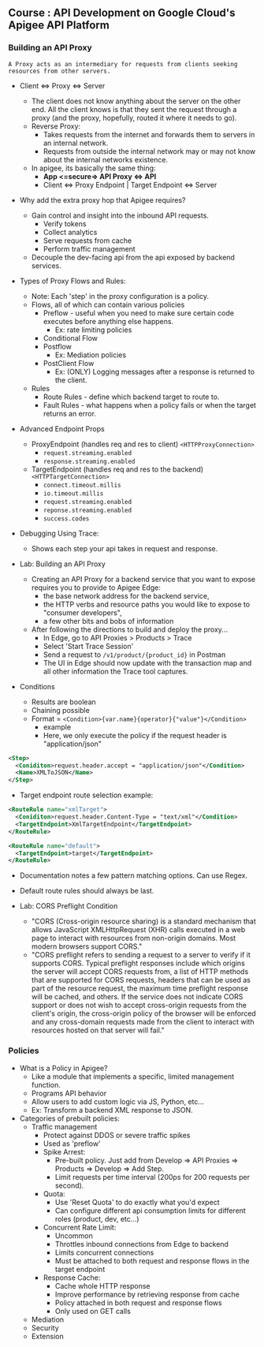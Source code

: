 ## Course : API Development on Google Cloud's Apigee API Platform
### Building an API Proxy
`A Proxy acts as an intermediary for requests from clients seeking resources from other servers.`

* Client <=> Proxy <=> Server
  * The client does not know anything about the server on the other end. All the client knows is that they sent the request through a proxy (and the proxy, hopefully, routed it where it needs to go).
  * Reverse Proxy:
    * Takes requests from the internet and forwards them to servers in an internal network.
    * Requests from outside the internal network may or may not know about the internal networks existence.
  * In apigee, its basically the same thing:
    * **App <=secure=> API Proxy <=> API**
    * Client <=> Proxy Endpoint | Target Endpoint <=> Server

* Why add the extra proxy hop that Apigee requires?
  * Gain control and insight into the inbound API requests.
    * Verify tokens
    * Collect analytics
    * Serve requests from cache
    * Perform traffic management
  * Decouple the dev-facing api from the api exposed by backend services.

* Types of Proxy Flows and Rules:
  * Note: Each 'step' in the proxy configuration is a policy.
  * Flows, all of which can contain various policies
    * Preflow - useful when you need to make sure certain code executes before anything else happens.
      * Ex: rate limiting policies
    * Conditional Flow
    * Postflow
      * Ex: Mediation policies
    * PostClient Flow
      * Ex: (ONLY) Logging messages after a response is returned to the client.
  * Rules
    * Route Rules - define which backend target to route to.
    * Fault Rules - what happens when a policy fails or when the target returns an error.

* Advanced Endpoint Props
  * ProxyEndpoint (handles req and res to client) `<HTTPProxyConnection>`
    * `request.streaming.enabled`
    * `response.streaming.enabled`
  * TargetEndpoint (handles req and res to the backend) `<HTTPTargetConnection>`
    * `connect.timeout.millis`
    * `io.timeout.millis`
    * `request.streaming.enabled`
    * `reponse.streaming.enabled`
    * `success.codes`

* Debugging Using Trace:
  * Shows each step your api takes in request and response.

* Lab: Building an API Proxy
  * Creating an API Proxy for a backend service that you want to expose requires you to provide to Apigee Edge:
    * the base network address for the backend service,
    * the HTTP verbs and resource paths you would like to expose to "consumer developers",
    * a few other bits and bobs of information
  * After following the directions to build and deploy the proxy...
    * In Edge, go to API Proxies > Products > Trace
    * Select 'Start Trace Session'
    * Send a request to `/v1/product/{product_id}` in Postman
    * The UI in Edge should now update with the transaction map and all other information the Trace tool captures.

* Conditions
  * Results are boolean
  * Chaining possible
  * Format = `<Condition>{var.name}{operator}{"value"}</Condition>`
    * example
    * Here, we only execute the policy if the request header is "application/json"
```xml
<Step>
  <Coniditon>request.header.accept = "application/json"</Condition>
  <Name>XMLToJSON</Name>
</Step>
```
  * Target endpoint route selection example:
```xml
<RouteRule name="xmlTarget">
  <Coniditon>request.header.Content-Type = "text/xml"</Condition>
  <TargetEndpoint>XmlTargetEndpoint</TargetEndpoint>
</RouteRule>

<RouteRule name="default">
  <TargetEndpoint>target</TargetEndpoint>
</RouteRule>
```
  * Documentation notes a few pattern matching options. Can use Regex.
  * Default route rules should always be last.

* Lab: CORS Preflight Condition
  * "CORS (Cross-origin resource sharing) is a standard mechanism that allows JavaScript XMLHttpRequest (XHR) calls executed in a web page to interact with resources from non-origin domains. Most modern browsers support CORS."
  * "CORS preflight refers to sending a request to a server to verify if it supports CORS. Typical preflight responses include which origins the server will accept CORS requests from, a list of HTTP methods that are supported for CORS requests, headers that can be used as part of the resource request, the maximum time preflight response will be cached, and others. If the service does not indicate CORS support or does not wish to accept cross-origin requests from the client's origin, the cross-origin policy of the browser will be enforced and any cross-domain requests made from the client to interact with resources hosted on that server will fail."

### Policies
* What is a Policy in Apigee?
  * Like a module that implements a specific, limited management function.
  * Programs API behavior
  * Allow users to add custom logic via JS, Python, etc...
  * Ex: Transform a backend XML response to JSON.
* Categories of prebuilt policies:
  * Traffic management
    * Protect against DDOS or severe traffic spikes
    * Used as 'preflow'
    * Spike Arrest:
      * Pre-built policy. Just add from Develop => API Proxies => Products => Develop => Add Step.
      * Limit requests per time interval (200ps for 200 requests per second).
    * Quota:
      * Use 'Reset Quota' to do exactly what you'd expect
      * Can configure different api consumption limits for different roles (product, dev, etc...)
    * Concurrent Rate Limit:
      * Uncommon
      * Throttles inbound connections from Edge to backend
      * Limits concurrent connections
      * Must be attached to both request and response flows in the target endpoint
    * Response Cache:
      * Cache whole HTTP response
      * Improve performance by retrieving response from cache
      * Policy attached in both request and response flows
      * Only used on GET calls
  * Mediation
  * Security
  * Extension
